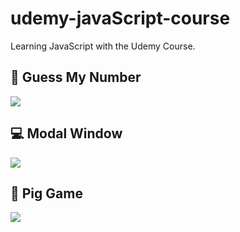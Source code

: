 # udemy-javaScript-course
<p>Learning JavaScript with the Udemy Course.</p>

## 🔢 Guess My Number
<div>
  <img src="https://github.com/user-attachments/assets/bbe736e3-2ccf-4c34-8746-d9937626cc73">
</div>

## 💻 Modal Window
<div>
  <img src="https://github.com/user-attachments/assets/542fbd72-7899-453a-a1f2-6846bbd71e50">
</div>

## 🎲 Pig Game
<div>
  <img src="https://github.com/user-attachments/assets/0887a457-1dd3-479e-86b4-5f680966c66c">
</div>
